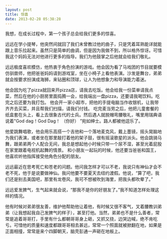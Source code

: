 ```yaml
---
layout: post
title: 惊喜
date: 2013-02-28 05:38:28
---
```




我想，在成长过程中，第一个孩子总会给我们更多的惊喜。

远远在学小提琴，他突然间就回了我们未曾教过他的曲子，只是凭着耳熟能详就能跟上音乐拉起来。虽然只是简单的曲调，但是因为我做不到，所以格外惊讶。可惜我这个妈妈无法对他进行更多的指导。我们为他鼓掌之后他就会给我们敬礼。


远远极度喜欢模仿，他热衷于角色扮演的游戏。他会因为看了马戏团的节目就要模仿驯兽师，他把爸爸妈妈请到游戏室，坐在小椅子上看他表演。沙发是舞台，弟弟就会按要求扮演成海狮，来钻圈和顶球，让人为他想象力和导演能力着迷。

他会因为吃了pizza就回来开pizza店，请我去吃饭。他会给我一份菜单请我点菜，然后在他的小厨房里面捣腾一会，给我端出一盘pizza，还要请我喝饮料。吃完之后还要为我打包。
他会开一家小超市，把他的手提电脑当作收银机，让我带齐齐去买菜，并且帮我们扫描，请我们付钱。
吃完麦当劳之后，他把儿童套餐的纸盒套在头上，看上去很象古代的士兵。然后遇人就脱帽弯腰敬礼，嘴里用瑞典语说着"God
dag！God Dag！ （你好） ”宛如绅士。路人都被他逗乐了。

他爱跳舞唱歌，他会用乐高搭一个吉他和一个落地麦克风，戴上墨镜，摇头晃脑地为我们表演，或者坐在那里敲打着他的架子鼓，很有摇滚歌星的派头。他会跳骑马舞，跟弟弟两个人配合无间，我总是想起他小时候只带一个尿不湿，甚至光着屁股在家里跟着电视机起舞的情景。
和小朋友一起玩的时候，他还要当爸爸和国王，他喜欢听他指挥接受他角色分配的朋友。


远远最近在思考死亡和苍老的问题。他问我怎样才可以不老，我说只有神仙才会不老不死，他于是说要做神仙。我问他要不要夏天去纽约渡假。他说，“算了吧，我们还是别去美国吧，那里有龙卷风，我可不想被吹到海里，把我头都吹晕了。”

远远爱发脾气，生气起来就会说，“那我不是你的好朋友了。”我不知道怎样处理这样的情况。

他有时候对弟弟很友善，维护他帮助他让着他，有时候又很不客气，叉着腰教训弟弟（让我想起我自己发脾气的样子），甚至打他。当然，弟弟也不是什么善者，常常是追着哥哥打，手里有什么都朝哥哥身上砸，又抓又挠，边哭边喊，绝不肯吃亏。可惜他的质量和速度都跟哥哥相去甚远，常常一个照面就被掀翻在地，如果是正面相撞，常常是来个四脚朝天，脑壳彭通一声砸在地板上。



